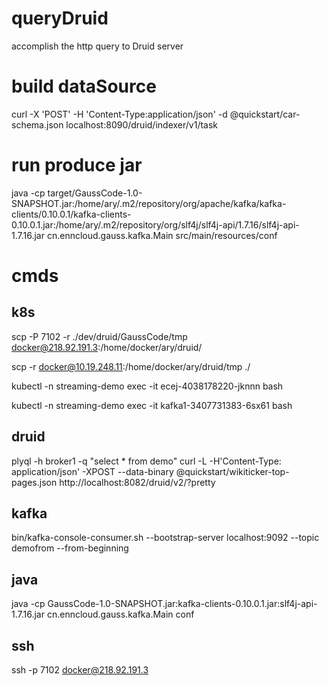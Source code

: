 # queryDruid
accomplish the http query to Druid server

# build dataSource
 curl -X 'POST' -H 'Content-Type:application/json' -d @quickstart/car-schema.json localhost:8090/druid/indexer/v1/task

# run produce jar
java -cp target/GaussCode-1.0-SNAPSHOT.jar:/home/ary/.m2/repository/org/apache/kafka/kafka-clients/0.10.0.1/kafka-clients-0.10.0.1.jar:/home/ary/.m2/repository/org/slf4j/slf4j-api/1.7.16/slf4j-api-1.7.16.jar cn.enncloud.gauss.kafka.Main src/main/resources/conf


# cmds
## k8s

scp -P 7102 -r ./dev/druid/GaussCode/tmp docker@218.92.191.3:/home/docker/ary/druid/

scp -r docker@10.19.248.11:/home/docker/ary/druid/tmp ./

kubectl -n streaming-demo exec -it ecej-4038178220-jknnn bash

kubectl -n streaming-demo exec -it kafka1-3407731383-6sx61 bash


## druid
plyql -h broker1 -q "select * from demo"
curl -L -H'Content-Type: application/json' -XPOST --data-binary @quickstart/wikiticker-top-pages.json http://localhost:8082/druid/v2/?pretty





## kafka
bin/kafka-console-consumer.sh --bootstrap-server localhost:9092 --topic demofrom --from-beginning


## java
java -cp GaussCode-1.0-SNAPSHOT.jar:kafka-clients-0.10.0.1.jar:slf4j-api-1.7.16.jar cn.enncloud.gauss.kafka.Main conf


## ssh
ssh -p 7102 docker@218.92.191.3
